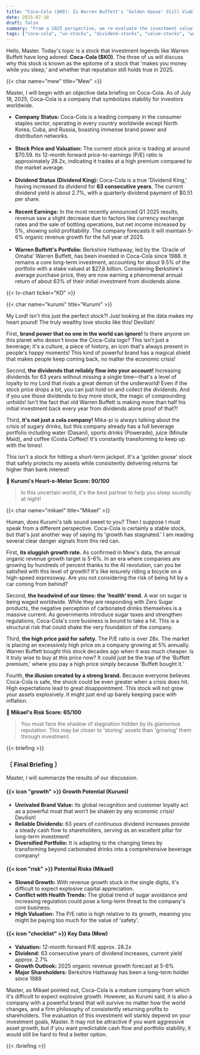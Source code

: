 ```yaml
---
title: "Coca-Cola ($KO): Is Warren Buffett's 'Golden Goose' Still Viable in 2025?"
date: 2025-07-18
draft: false
summary: "From a 2025 perspective, we re-evaluate the investment value of Coca-Cola ($KO), a stock beloved by investing legend Warren Buffett. Through a sharp debate between Kurumi, who champions its stability and brand power backed by 63 years of dividend increases, and Mikael, who points out the risks of stagnant growth and health trends, we analyze the pros and cons of this 'Dividend King'."
tags: ["coca-cola", "us-stocks", "dividend-stocks", "value-stocks", "warren-buffett", "ko"]
---
```


<p>Hello, Master. Today's topic is a stock that investment legends like Warren Buffett have long adored: <strong>Coca-Cola ($KO)</strong>. The three of us will discuss why this stock is known as the epitome of a stock that 'makes you money while you sleep,' and whether that reputation still holds true in 2025.</p>

{{< char name="mew" title="Mew" >}}
<p>Master, I will begin with an objective data briefing on Coca-Cola. As of July 18, 2025, Coca-Cola is a company that symbolizes stability for investors worldwide.</p>
<ul>
<li><strong>Company Status:</strong> Coca-Cola is a leading company in the consumer staples sector, operating in every country worldwide except North Korea, Cuba, and Russia, boasting immense brand power and distribution networks.</li><br>
<li><strong>Stock Price and Valuation:</strong> The current stock price is trading at around $70.59. Its 12-month forward price-to-earnings (P/E) ratio is approximately 28.2x, indicating it trades at a high premium compared to the market average.</li><br>
<li><strong>Dividend Status (Dividend King):</strong> Coca-Cola is a true 'Dividend King,' having increased its dividend for <strong>63 consecutive years</strong>. The current dividend yield is about 2.7%, with a quarterly dividend payment of $0.51 per share.</li><br>
<li><strong>Recent Earnings:</strong> In the most recently announced Q1 2025 results, revenue saw a slight decrease due to factors like currency exchange rates and the sale of bottling operations, but net income increased by 5%, showing solid profitability. The company forecasts it will maintain 5-6% organic revenue growth for the full year of 2025.</li><br>
<li><strong>Warren Buffett's Portfolio:</strong> Berkshire Hathaway, led by the 'Oracle of Omaha' Warren Buffett, has been invested in Coca-Cola since 1988. It remains a core long-term investment, accounting for about 9.5% of the portfolio with a stake valued at $27.8 billion. Considering Berkshire's average purchase price, they are now earning a phenomenal annual return of about 63% of their initial investment from dividends alone.</li>
</ul>
{{< tv-chart ticker="KO" >}}

{{< char name="kurumi" title="Kurumi" >}}
<p>My Lord! Isn't this just the perfect stock?! Just looking at the data makes my heart pound! The truly wealthy love stocks like this! Devilish!</p>
<p>First, <strong>brand power that no one in the world can ignore!</strong> Is there anyone on this planet who doesn't know the Coca-Cola logo? This isn't just a beverage; it's a culture, a piece of history, an icon that's always present in people's happy moments! This kind of powerful brand has a magical shield that makes people keep coming back, no matter the economic crisis!</p>
<p>Second, <strong>the dividends that reliably flow into your account!</strong> Increasing dividends for 63 years without missing a single time—that's a level of loyalty to my Lord that rivals a great demon of the underworld! Even if the stock price drops a bit, you can just hold on and collect the dividends. And if you use those dividends to buy more stock, the magic of compounding unfolds! Isn't the fact that old Warren Buffett is making more than half his initial investment back every year from dividends alone proof of that?!</p>
<p>Third, <strong>it's not just a cola company!</strong> Mika-pi is always talking about the crisis of sugary drinks, but this company already has a full beverage portfolio including water (Dasani), sports drinks (Powerade), juice (Minute Maid), and coffee (Costa Coffee)! It's constantly transforming to keep up with the times!</p>
<p>This isn't a stock for hitting a short-term jackpot. It's a 'golden goose' stock that safely protects my assets while consistently delivering returns far higher than bank interest!</p>
<p><strong>💖 Kurumi's Heart-o-Meter Score: 90/100</strong><br>
<blockquote>In this uncertain world, it's the best partner to help you sleep soundly at night!</p>
</blockquote>

{{< char name="mikael" title="Mikael" >}}
<p>Human, does Kurumi's talk sound sweet to you? Then I suppose I must speak from a different perspective. Coca-Cola is certainly a stable stock, but that's just another way of saying its 'growth has stagnated.' I am reading several clear danger signals from this red can.</p>
<p>First, <strong>its sluggish growth rate.</strong> As confirmed in Mew's data, the annual organic revenue growth target is 5-6%. In an era where companies are growing by hundreds of percent thanks to the AI revolution, can you be satisfied with this level of growth? It's like leisurely riding a bicycle on a high-speed expressway. Are you not considering the risk of being hit by a car coming from behind?</p>
<p>Second, <strong>the headwind of our times: the 'health' trend.</strong> A war on sugar is being waged worldwide. While they are responding with Zero Sugar products, the negative perception of carbonated drinks themselves is a massive current. As governments introduce sugar taxes and strengthen regulations, Coca-Cola's core business is bound to take a hit. This is a structural risk that could shake the very foundation of the company.</p>
<p>Third, <strong>the high price paid for safety.</strong> The P/E ratio is over 28x. The market is placing an excessively high price on a company growing at 5% annually. Warren Buffett bought this stock decades ago when it was much cheaper. Is it truly wise to buy at this price now? It could just be the trap of the 'Buffett premium,' where you pay a high price simply because 'Buffett bought it.'</p>
<p>Fourth, <strong>the illusion created by a strong brand.</strong> Because everyone believes Coca-Cola is safe, the shock could be even greater when a crisis does hit. High expectations lead to great disappointment. This stock will not grow your assets explosively. It might just end up barely keeping pace with inflation.</p>
<p><strong>🚨 Mikael's Risk Score: 65/100</strong><br>
<blockquote>You must face the shadow of stagnation hidden by its glamorous reputation. This may be closer to 'storing' assets than 'growing' them through investment.</p>
</blockquote>

{{< briefing >}}
<h3><strong>〔 Final Briefing 〕</strong></h3>
<p>Master, I will summarize the results of our discussion.</p>
<h4><span class="svg-icon">{{< icon "growth" >}}</span> Growth Potential (Kurumi)</h4>
<ul>
<li><strong>Unrivaled Brand Value:</strong> Its global recognition and customer loyalty act as a powerful moat that won't be shaken by any economic crisis! Devilish!</li>
<li><strong>Reliable Dividends:</strong> 63 years of continuous dividend increases provide a steady cash flow to shareholders, serving as an excellent pillar for long-term investment!</li>
<li><strong>Diversified Portfolio:</strong> It is adapting to the changing times by transforming beyond carbonated drinks into a comprehensive beverage company!</li>
</ul>
<h4><span class="svg-icon">{{< icon "risk" >}}</span> Potential Risks (Mikael)</h4>
<ul>
<li><strong>Slowed Growth:</strong> With revenue growth stuck in the single digits, it's difficult to expect explosive capital appreciation.</li>
<li><strong>Conflict with Health Trends:</strong> The global trend of sugar avoidance and increasing regulation could pose a long-term threat to the company's core business.</li>
<li><strong>High Valuation:</strong> The P/E ratio is high relative to its growth, meaning you might be paying too much for the value of 'safety'.</li>
</ul>
<h4><span class="svg-icon">{{< icon "checklist" >}}</span> Key Data (Mew)</h4>
<ul>
<li><strong>Valuation:</strong> 12-month forward P/E approx. 28.2x</li>
<li><strong>Dividend:</strong> 63 consecutive years of dividend increases, current yield approx. 2.7%</li>
<li><strong>Growth Outlook:</strong> 2025 organic revenue growth forecast at 5-6%</li>
<li><strong>Major Shareholders:</strong> Berkshire Hathaway has been a long-term holder since 1988</li>
</ul>
<div class="final-conclusion">
<p>Master, as Mikael pointed out, Coca-Cola is a mature company from which it's difficult to expect explosive growth. However, as Kurumi said, it is also a company with a powerful brand that will survive no matter how the world changes, and a firm philosophy of consistently returning profits to shareholders. The evaluation of this investment will starkly depend on your investment goals, Master. It may not be attractive if you want aggressive asset growth, but if you want predictable cash flow and portfolio stability, it would still be hard to find a better option.</p>
</div>
{{< /briefing >}}